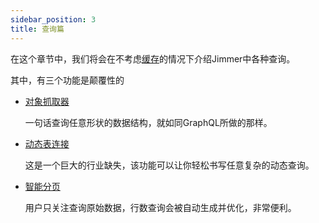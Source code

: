 ```yaml
---
sidebar_position: 3
title: 查询篇
---
```


在这个章节中，我们将会在不考虑[缓存](../cache)的情况下介绍Jimmer中各种查询。

其中，有三个功能是颠覆性的

-   [对象抓取器](./object-fetcher)

    一句话查询任意形状的数据结构，就如同GraphQL所做的那样。

-   [动态表连接](./dynamic-join)

    这是一个巨大的行业缺失，该功能可以让你轻松书写任意复杂的动态查询。

-   [智能分页](./paging/)

    用户只关注查询原始数据，行数查询会被自动生成并优化，非常便利。